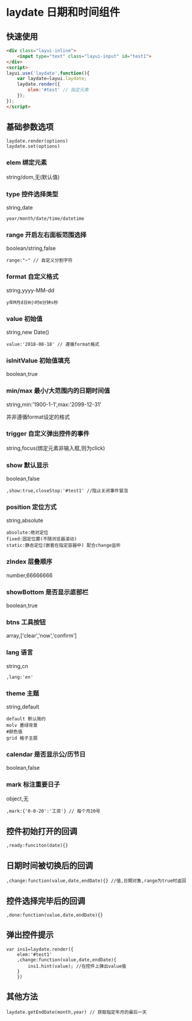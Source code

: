 # laydate 日期和时间组件

## 快速使用

~~~html
<div class="layui-inline">
	<input type="text" class="layui-input" id="test1">
</div>
<script>
layui.use('laydate',function(){
	var laydate=layui.laydate;
	laydate.render({
		elem:'#test' // 指定元素
	});
});
</script>
~~~

## 基础参数选项
	
	laydate.render(options)
	laydate.set(options)

### elem 绑定元素

string/dom,无(默认值)

### type 控件选择类型

string,date
	
	year/month/date/time/datetime

### range 开启左右面板范围选择

boolean/string,false
	
	range:"~" // 自定义分割字符

### format 自定义格式

string,yyyy-MM-dd

	y年M月d日H小时m分钟s秒

### value 初始值

string,new Date()

	value:'2018-08-18' // 遵循format格式

### isInitValue 初始值填充

boolean,true

### min/max 最小/大范围内的日期时间值

string,min:'1900-1-1',max:'2099-12-31'

并非遵循format设定的格式

### trigger 自定义弹出控件的事件

string,focus(绑定元素非输入框,则为click)

### show 默认显示

boolean,false

	,show:true,closeStop:'#test1' //阻止关闭事件冒泡

### position 定位方式

string,absolute

	absolute:绝对定位
	fixed:固定位置(不随浏览器滚动)
	static:静态定位(嵌套在指定容器中) 配合change监听

### zIndex 层叠顺序

number,66666666

### showBottom 是否显示底部栏

boolean,true

### btns 工具按钮

array,['clear','now','confirm']

### lang 语言

string,cn

	,lang:'en'

### theme 主题

string,default

	default 默认简约
	molv 墨绿背景
	#颜色值
	grid 格子主题

### calendar 是否显示公/历节日

boolean,false

### mark 标注重要日子

object,无

	,mark:{'0-0-20':'工资'} // 每个月20号

## 控件初始打开的回调

	,ready:funciton(date){}

## 日期时间被切换后的回调

	,change:function(value,date,endDate){} //值,日期对象,range为true时返回

## 控件选择完毕后的回调

	,done:function(value,date,endDate){}

## 弹出控件提示
	
	var ins1=laydate.render({
		elem:'#test1'
		,change:function(value,date,endDate){
			ins1.hint(value); //在控件上弹出value值
		}
		})

## 其他方法
	
	laydate.getEndDate(month,year) // 获取指定年月的最后一天